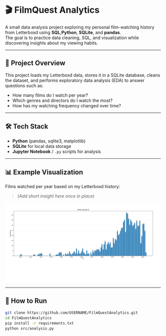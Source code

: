 # 🎬 FilmQuest Analytics

A small data analysis project exploring my personal film-watching history from Letterboxd using
**SQL**,**Python**, **SQLite**, and **pandas**.  
The goal is to practice data cleaning, SQL, and visualization while discovering insights about my viewing habits.

---

## 📁 Project Overview

This project loads my Letterboxd data, stores it in a SQLite database, cleans the dataset, and performs exploratory data analysis (EDA) to answer questions such as:

- How many films do I watch per year?
- Which genres and directors do I watch the most?
- How has my watching frequency changed over time?

---

## 🛠️ Tech Stack

- **Python** (pandas, sqlite3, matplotlib)
- **SQLite** for local data storage
- **Jupyter Notebook** / `.py` scripts for analysis

---

## 📊 Example Visualization

Films watched per year based on my Letterboxd history:

> _(Add short insight here once in place)_

![Films Per Year](assets/films_per_year.png)

---

## 🚀 How to Run

```bash
git clone https://github.com/USERNAME/FilmQuestAnalytics.git
cd FilmQuestAnalytics
pip install -r requirements.txt
python src/analysis.py
```
